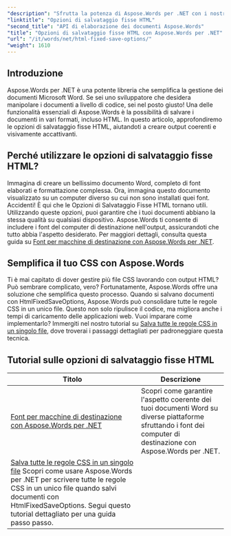 ```yaml
---
"description": "Sfrutta la potenza di Aspose.Words per .NET con i nostri tutorial completi sulle opzioni di salvataggio fisse HTML. Impara a semplificare il flusso di lavoro dei tuoi documenti."
"linktitle": "Opzioni di salvataggio fisse HTML"
"second_title": "API di elaborazione dei documenti Aspose.Words"
"title": "Opzioni di salvataggio fisse HTML con Aspose.Words per .NET"
"url": "/it/words/net/html-fixed-save-options/"
"weight": 1610
---
```


## Introduzione

Aspose.Words per .NET è una potente libreria che semplifica la gestione dei documenti Microsoft Word. Se sei uno sviluppatore che desidera manipolare i documenti a livello di codice, sei nel posto giusto! Una delle funzionalità essenziali di Aspose.Words è la possibilità di salvare i documenti in vari formati, incluso HTML. In questo articolo, approfondiremo le opzioni di salvataggio fisse HTML, aiutandoti a creare output coerenti e visivamente accattivanti.

## Perché utilizzare le opzioni di salvataggio fisse HTML?

Immagina di creare un bellissimo documento Word, completo di font elaborati e formattazione complessa. Ora, immagina questo documento visualizzato su un computer diverso su cui non sono installati quei font. Accidenti! È qui che le Opzioni di Salvataggio Fisse HTML tornano utili. Utilizzando queste opzioni, puoi garantire che i tuoi documenti abbiano la stessa qualità su qualsiasi dispositivo. Aspose.Words ti consente di includere i font del computer di destinazione nell'output, assicurandoti che tutto abbia l'aspetto desiderato. Per maggiori dettagli, consulta questa guida su [Font per macchine di destinazione con Aspose.Words per .NET](./target-machine-font/).

## Semplifica il tuo CSS con Aspose.Words

Ti è mai capitato di dover gestire più file CSS lavorando con output HTML? Può sembrare complicato, vero? Fortunatamente, Aspose.Words offre una soluzione che semplifica questo processo. Quando si salvano documenti con HtmlFixedSaveOptions, Aspose.Words può consolidare tutte le regole CSS in un unico file. Questo non solo ripulisce il codice, ma migliora anche i tempi di caricamento delle applicazioni web. Vuoi imparare come implementarlo? Immergiti nel nostro tutorial su [Salva tutte le regole CSS in un singolo file](./save-all-css-rules-in-single-file/), dove troverai i passaggi dettagliati per padroneggiare questa tecnica.

 ## Tutorial sulle opzioni di salvataggio fisse HTML
| Titolo | Descrizione |
| --- | --- |
| [Font per macchine di destinazione con Aspose.Words per .NET](./target-machine-font/) | Scopri come garantire l'aspetto coerente dei tuoi documenti Word su diverse piattaforme sfruttando i font dei computer di destinazione con Aspose.Words per .NET. |
| [Salva tutte le regole CSS in un singolo file](./save-all-css-rules-in-single-file/) Scopri come usare Aspose.Words per .NET per scrivere tutte le regole CSS in un unico file quando salvi documenti con HtmlFixedSaveOptions. Segui questo tutorial dettagliato per una guida passo passo. |
